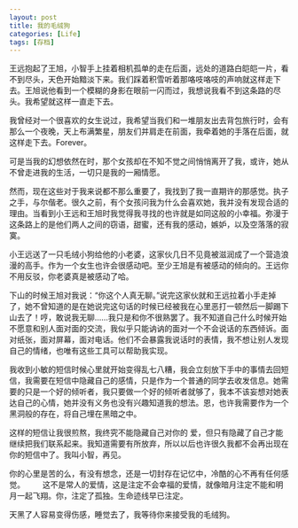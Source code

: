```yaml
---
layout: post
title: 我的毛绒狗
categories: [Life]
tags: [存档]
---
```

    
王远抱起了王旭，小智手上挂着相机孤单的走在后面，远处的道路白皑皑一片，看不到尽头，天色开始黯淡下来。我们踩着积雪听着那咯吱咯吱的声响就这样走下去。王旭说他看到一个模糊的身影在眼前一闪而过，我想说我看不到这条路的尽头。我希望就这样一直走下去。

我曾经对一个很喜欢的女生说过，我希望当我们和一堆朋友出去背包旅行时，会有那么一个夜晚，天上布满繁星，朋友们并肩走在前面，我牵着她的手落在后面，就这样走下去。Forever。

可是当我的幻想依然在时，那个女孩却在不知不觉之间悄悄离开了我，或许，她从不曾走进我的生活，一切只是我的一厢情愿。

然而，现在这些对于我来说都不那么重要了，我找到了我一直期许的那感觉。执子之手，与尔偕老。很久之前，有个女孩问我为什么会喜欢她，我并没有发现合适的理由。当看到小王远和王旭时我觉得我寻找的也许就是如同这般的小幸福。弥漫于这条路上的是他们两人之间的窃语，甜蜜，还有我的感动，嫉妒，以及空落落的寂寞。

小王远送了一只毛绒小狗给他的小老婆，这家伙几日不见竟被滋润成了一个营造浪漫的高手。作为一个女生也许会很感动吧。至少王旭是有被感动的倾向的。王远你不用反驳，你老婆真是被感动了哈。

 

下山的时候王旭对我说：“你这个人真无聊。”说完这家伙就和王远拉着小手走掉了，她不曾知道的是在她说完这句话的时候已经被我在心里恶打一顿然后一脚踢下山去了！哼，敢说我无聊……我只是和你不很熟罢了。我不知道自己什么时候开始不愿意和别人面对面的交流，我似乎只能讷讷的面对一个不会说话的东西倾诉。面对纸张，面对屏幕，面对电话。他们不会暴露我说话时的表情，我不想让别人发现自己的情绪，也唯有这些工具可以帮助我实现。

我收到小敏的短信时候心里就开始变得乱七八糟，我会立刻放下手中的事情去回短信，我需要在短信中隐藏自己的感情，只是作为一个普通的同学去收发信息。她需要的只是一个好的倾听者，我只要做一个好的倾听者就够了，我本不该妄想对她表达自己的心情，她并没有义务也没有兴趣知道我的想法。恩，也许我需要作为一个黑洞般的存在，将自己埋在黑暗之中。

这样的短信让我很煎熬，我终究不能隐藏自己对你的 爱，但只有隐藏了自己才能继续把我们联系起来。我知道需要有所放弃，所以以后也许很久我都不会再出现在你的短信中了。我叫小智，再见。

你的心里是苦的么，有没有想念，还是一切封存在记忆中，冷酷的心不再有任何感觉。
　　这不是常人的爱情，这是注定不会幸福的爱情，就像暗月注定不能和明月一起飞翔。你，注定了孤独。生命迹线早已注定。

 

天黑了人容易变得伤感，睡觉去了，我等待你来接受我的毛绒狗。